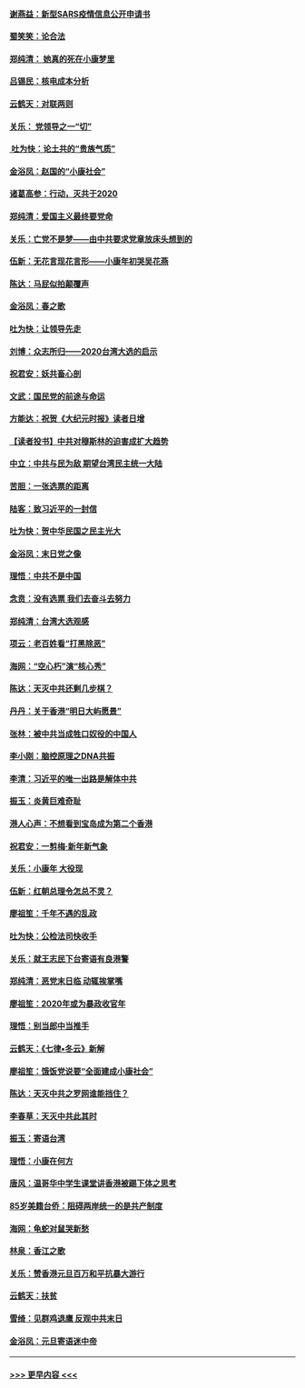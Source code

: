 #### [谢燕益：新型SARS疫情信息公开申请书](../pages/nsc993/n11808840.md?t=01211901) 
#### [蜀笑笑：论合法](../pages/nsc993/n11808064.md?t=01211901) 
#### [郑纯清： 她真的死在小康梦里](../pages/nsc993/n11806623.md?t=01211901) 
#### [吕锡民：核电成本分析](../pages/nsc993/n11806284.md?t=01211901) 
#### [云鹤天：对联两则](../pages/nsc993/n11805957.md?t=01211901) 
#### [关乐： 党领导之一“切”](../pages/nsc993/n11804505.md?t=01211901) 
#### [ 吐为快：论土共的“贵族气质”](../pages/nsc993/n11804490.md?t=01211901) 
#### [金浴凤：赵国的“小康社会”](../pages/nsc993/n11804452.md?t=01211901) 
#### [诸葛高参：行动，灭共于2020](../pages/nsc993/n11804120.md?t=01211901) 
#### [郑纯清：爱国主义最终要党命](../pages/nsc993/n11802197.md?t=01211901) 
#### [关乐：亡党不是梦——由中共要求党章放床头想到的](../pages/nsc993/n11802156.md?t=01211901) 
#### [伍新：无花言现花言形——小康年初哭吴花燕](../pages/nsc993/n11800044.md?t=01211901) 
#### [陈达：马屁似拍颠覆声](../pages/nsc993/n11800010.md?t=01211901) 
#### [金浴凤：春之歌](../pages/nsc993/n11797687.md?t=01211901) 
#### [吐为快：让领导先走](../pages/nsc993/n11797512.md?t=01211901) 
#### [刘博：众志所归——2020台湾大选的启示](../pages/nsc993/n11796878.md?t=01211901) 
#### [祝君安：妖共畜心剖](../pages/nsc993/n11794273.md?t=01211901) 
#### [文武：国民党的前途与命运](../pages/nsc993/n11794198.md?t=01211901) 
#### [方能达：祝贺《大纪元时报》读者日增](../pages/nsc993/n11793807.md?t=01211901) 
#### [【读者投书】中共对穆斯林的迫害成扩大趋势](../pages/nsc993/n11791371.md?t=01211901) 
#### [中立：中共与民为敌 期望台湾民主统一大陆](../pages/nsc993/n11790392.md?t=01211901) 
#### [苦胆：一张选票的距离](../pages/nsc993/n11788914.md?t=01211901) 
#### [陆客：致习近平的一封信](../pages/nsc993/n11788867.md?t=01211901) 
#### [吐为快：贺中华民国之民主光大](../pages/nsc993/n11788618.md?t=01211901) 
#### [金浴凤：末日党之像](../pages/nsc993/n11787475.md?t=01211901) 
#### [理悟：中共不是中国](../pages/nsc993/n11787463.md?t=01211901) 
#### [念贲：没有选票  我们去奋斗去努力](../pages/nsc993/n11787398.md?t=01211901) 
#### [郑纯清：台湾大选观感](../pages/nsc993/n11786210.md?t=01211901) 
#### [项云：老百姓看“打黑除恶”](../pages/nsc993/n11785398.md?t=01211901) 
#### [海网：“空心朽”演“核心秀”](../pages/nsc993/n11783874.md?t=01211901) 
#### [陈达：天灭中共还剩几步棋？](../pages/nsc993/n11783719.md?t=01211901) 
#### [丹丹：关于香港“明日大屿愿景”](../pages/nsc993/n11783273.md?t=01211901) 
#### [张林：被中共当成牲口奴役的中国人](../pages/nsc993/n11782397.md?t=01211901) 
#### [李小刚：脑控原理之DNA共振](../pages/nsc993/n11780962.md?t=01211901) 
#### [李清：习近平的唯一出路是解体中共](../pages/nsc993/n11780866.md?t=01211901) 
#### [振玉：炎黄巨难奇耻](../pages/nsc993/n11779632.md?t=01211901) 
#### [港人心声：不想看到宝岛成为第二个香港](../pages/nsc993/n11778817.md?t=01211901) 
#### [祝君安：一剪梅‧新年新气象](../pages/nsc993/n11776340.md?t=01211901) 
#### [关乐：小康年 大役现](../pages/nsc993/n11774213.md?t=01211901) 
#### [伍新：红朝总理令怎总不灵？](../pages/nsc993/n11770813.md?t=01211901) 
#### [廖祖笙：千年不遇的乱政](../pages/nsc993/n11770373.md?t=01211901) 
#### [吐为快：公检法司快收手](../pages/nsc993/n11770359.md?t=01211901) 
#### [关乐：就王志民下台寄语有良港警](../pages/nsc993/n11769903.md?t=01211901) 
#### [郑纯清：恶党末日临 动辄挨掌嘴](../pages/nsc993/n11769356.md?t=01211901) 
#### [廖祖笙：2020年或为暴政收官年](../pages/nsc993/n11768216.md?t=01211901) 
#### [理悟：别当郎中当推手](../pages/nsc993/n11768243.md?t=01211901) 
#### [云鹤天：《七律▪冬云》新解](../pages/nsc993/n11768204.md?t=01211901) 
#### [廖祖笙：饿饭党说要“全面建成小康社会”](../pages/nsc993/n11767482.md?t=01211901) 
#### [陈达：天灭中共之罗网谁能挡住？](../pages/nsc993/n11767465.md?t=01211901) 
#### [李春草：天灭中共此其时](../pages/nsc993/n11767452.md?t=01211901) 
#### [振玉：寄语台湾](../pages/nsc993/n11767432.md?t=01211901) 
#### [理悟：小康在何方](../pages/nsc993/n11767394.md?t=01211901) 
#### [唐风：温哥华中学生课堂讲香港被踢下体之思考](../pages/nsc993/n11766848.md?t=01211901) 
#### [85岁美籍台侨：阻碍两岸统一的是共产制度](../pages/nsc993/n11765043.md?t=01211901) 
#### [海网：龟蛇对鼠哭新愁](../pages/nsc993/n11764895.md?t=01211901) 
#### [林泉：香江之歌](../pages/nsc993/n11764415.md?t=01211901) 
#### [关乐：赞香港元旦百万和平抗暴大游行](../pages/nsc993/n11764382.md?t=01211901) 
#### [云鹤天：扶贫](../pages/nsc993/n11764245.md?t=01211901) 
#### [雪绮：见群鸡退鹰  反观中共末日](../pages/nsc993/n11762112.md?t=01211901) 
#### [金浴凤：元旦寄语迷中帝](../pages/nsc993/n11761788.md?t=01211901) 

----
#### [ >>> 更早内容 <<< ](../indexes/nsc993-earlier.md)
